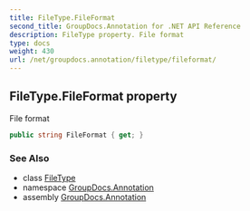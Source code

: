 ```yaml
---
title: FileType.FileFormat
second_title: GroupDocs.Annotation for .NET API Reference
description: FileType property. File format
type: docs
weight: 430
url: /net/groupdocs.annotation/filetype/fileformat/
---
```

## FileType.FileFormat property

File format

```csharp
public string FileFormat { get; }
```

### See Also

* class [FileType](../)
* namespace [GroupDocs.Annotation](../../filetype/)
* assembly [GroupDocs.Annotation](../../../)


